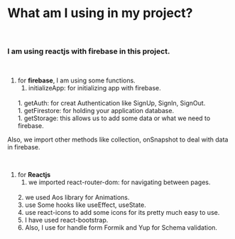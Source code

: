 # What am I using in my project?
 <br/>

### I am using reactjs with firebase in this project.
<br>

1. for **firebase**, I am using some functions.
   1. initializeApp: for initializing app with firebase.
   <br>
   1. getAuth: for creat Authentication like SignUp, SignIn, SignOut.
   <br>
   1. getFirestore: for holding your application database.
   <br>
   1. getStorage: this allows us to add some data or what we need to firebase.
   

Also, we import other methods like collection, onSnapshot to deal with data in firebase.

<br>

1. for **Reactjs** 
    1. we imported react-router-dom: for navigating between pages.
    <br>
    2. we used Aos library for Animations.
    <br>
    3. use Some hooks like useEffect, useState.
    <br>   
    4. use react-icons to add some icons for its pretty much easy to use.
    <br> 
    5. I have used react-bootstrap.
    <br>
    6. Also, I use for handle form Formik and Yup for Schema validation.




    